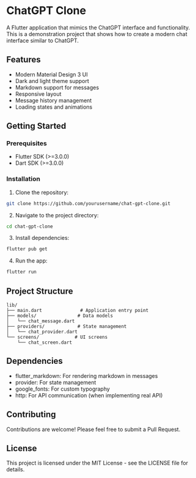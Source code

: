 # ChatGPT Clone

A Flutter application that mimics the ChatGPT interface and functionality. This is a demonstration project that shows how to create a modern chat interface similar to ChatGPT.

## Features

- Modern Material Design 3 UI
- Dark and light theme support
- Markdown support for messages
- Responsive layout
- Message history management
- Loading states and animations

## Getting Started

### Prerequisites

- Flutter SDK (>=3.0.0)
- Dart SDK (>=3.0.0)

### Installation

1. Clone the repository:
```bash
git clone https://github.com/yourusername/chat-gpt-clone.git
```

2. Navigate to the project directory:
```bash
cd chat-gpt-clone
```

3. Install dependencies:
```bash
flutter pub get
```

4. Run the app:
```bash
flutter run
```

## Project Structure

```
lib/
├── main.dart              # Application entry point
├── models/               # Data models
│   └── chat_message.dart
├── providers/            # State management
│   └── chat_provider.dart
└── screens/             # UI screens
    └── chat_screen.dart
```

## Dependencies

- flutter_markdown: For rendering markdown in messages
- provider: For state management
- google_fonts: For custom typography
- http: For API communication (when implementing real API)

## Contributing

Contributions are welcome! Please feel free to submit a Pull Request.

## License

This project is licensed under the MIT License - see the LICENSE file for details. 